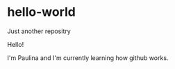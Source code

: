 # hello-world
Just another repositry

Hello!

I'm Paulina and I'm currently learning how github works.
